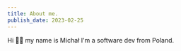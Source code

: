 ```yaml
---
title: About me. 
publish_date: 2023-02-25
---
```


Hi 👋🏼
my name is Michał I'm a software dev from Poland.